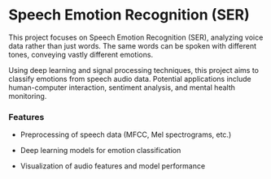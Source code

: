 # Speech Emotion Recognition (SER)

This project focuses on Speech Emotion Recognition (SER), analyzing voice data rather than just words. The same words can be spoken with different tones, conveying vastly different emotions.

Using deep learning and signal processing techniques, this project aims to classify emotions from speech audio data. Potential applications include human-computer interaction, sentiment analysis, and mental health monitoring.

### Features

- Preprocessing of speech data (MFCC, Mel spectrograms, etc.)

- Deep learning models for emotion classification

- Visualization of audio features and model performance
